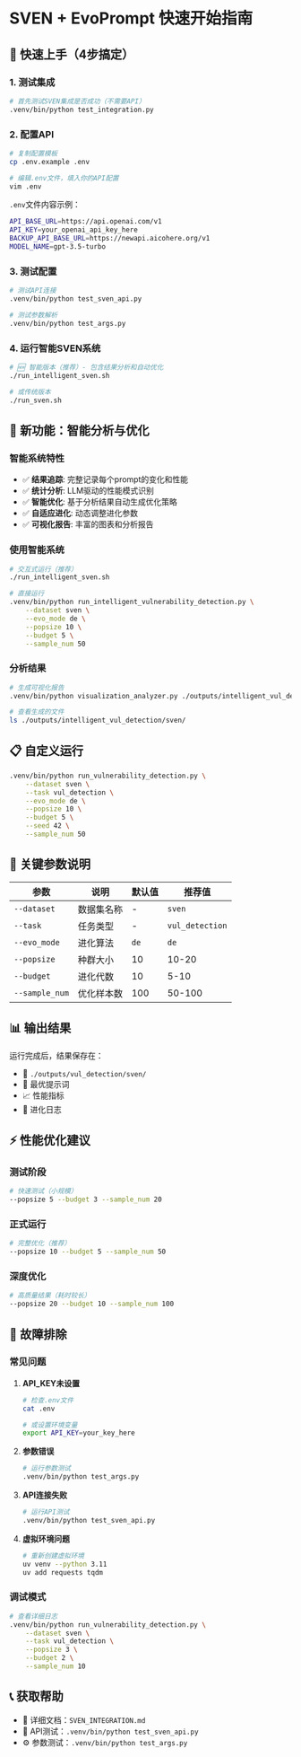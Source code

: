 # SVEN + EvoPrompt 快速开始指南

## 🚀 快速上手（4步搞定）

### 1. 测试集成
```bash
# 首先测试SVEN集成是否成功（不需要API）
.venv/bin/python test_integration.py
```

### 2. 配置API
```bash
# 复制配置模板
cp .env.example .env

# 编辑.env文件，填入你的API配置
vim .env
```

`.env`文件内容示例：
```bash
API_BASE_URL=https://api.openai.com/v1
API_KEY=your_openai_api_key_here
BACKUP_API_BASE_URL=https://newapi.aicohere.org/v1
MODEL_NAME=gpt-3.5-turbo
```

### 3. 测试配置
```bash
# 测试API连接
.venv/bin/python test_sven_api.py

# 测试参数解析
.venv/bin/python test_args.py
```

### 4. 运行智能SVEN系统
```bash
# 🆕 智能版本（推荐）- 包含结果分析和自动优化
./run_intelligent_sven.sh

# 或传统版本
./run_sven.sh
```

## 🧠 新功能：智能分析与优化

### 智能系统特性
- ✅ **结果追踪**: 完整记录每个prompt的变化和性能
- ✅ **统计分析**: LLM驱动的性能模式识别
- ✅ **智能优化**: 基于分析结果自动生成优化策略
- ✅ **自适应进化**: 动态调整进化参数
- ✅ **可视化报告**: 丰富的图表和分析报告

### 使用智能系统
```bash
# 交互式运行（推荐）
./run_intelligent_sven.sh

# 直接运行
.venv/bin/python run_intelligent_vulnerability_detection.py \
    --dataset sven \
    --evo_mode de \
    --popsize 10 \
    --budget 5 \
    --sample_num 50
```

### 分析结果
```bash
# 生成可视化报告
.venv/bin/python visualization_analyzer.py ./outputs/intelligent_vul_detection/sven/

# 查看生成的文件
ls ./outputs/intelligent_vul_detection/sven/
```

## 📋 自定义运行

```bash
.venv/bin/python run_vulnerability_detection.py \
    --dataset sven \
    --task vul_detection \
    --evo_mode de \
    --popsize 10 \
    --budget 5 \
    --seed 42 \
    --sample_num 50
```

## 🎯 关键参数说明

| 参数 | 说明 | 默认值 | 推荐值 |
|------|------|--------|--------|
| `--dataset` | 数据集名称 | - | `sven` |
| `--task` | 任务类型 | - | `vul_detection` |
| `--evo_mode` | 进化算法 | `de` | `de` |
| `--popsize` | 种群大小 | 10 | 10-20 |
| `--budget` | 进化代数 | 10 | 5-10 |
| `--sample_num` | 优化样本数 | 100 | 50-100 |

## 📊 输出结果

运行完成后，结果保存在：
- 📁 `./outputs/vul_detection/sven/`
- 📄 最优提示词
- 📈 性能指标
- 📝 进化日志

## ⚡ 性能优化建议

### 测试阶段
```bash
# 快速测试（小规模）
--popsize 5 --budget 3 --sample_num 20
```

### 正式运行
```bash
# 完整优化（推荐）
--popsize 10 --budget 5 --sample_num 50
```

### 深度优化
```bash
# 高质量结果（耗时较长）
--popsize 20 --budget 10 --sample_num 100
```

## 🔧 故障排除

### 常见问题

1. **API_KEY未设置**
   ```bash
   # 检查.env文件
   cat .env
   
   # 或设置环境变量
   export API_KEY=your_key_here
   ```

2. **参数错误**
   ```bash
   # 运行参数测试
   .venv/bin/python test_args.py
   ```

3. **API连接失败**
   ```bash
   # 运行API测试
   .venv/bin/python test_sven_api.py
   ```

4. **虚拟环境问题**
   ```bash
   # 重新创建虚拟环境
   uv venv --python 3.11
   uv add requests tqdm
   ```

### 调试模式

```bash
# 查看详细日志
.venv/bin/python run_vulnerability_detection.py \
    --dataset sven \
    --task vul_detection \
    --popsize 3 \
    --budget 2 \
    --sample_num 10
```

## 📞 获取帮助

- 📖 详细文档：`SVEN_INTEGRATION.md`
- 🧪 API测试：`.venv/bin/python test_sven_api.py`
- ⚙️ 参数测试：`.venv/bin/python test_args.py`